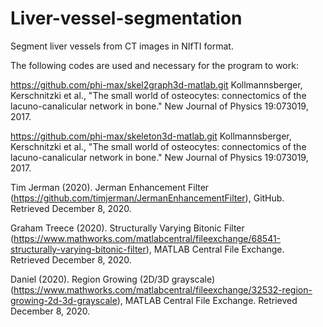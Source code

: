 # Liver-vessel-segmentation

Segment liver vessels from CT images in NIfTI format.

The following codes are used and necessary for the program to work:

https://github.com/phi-max/skel2graph3d-matlab.git
Kollmannsberger, Kerschnitzki et al., "The small world of osteocytes: connectomics of the lacuno-canalicular network in bone." New Journal of Physics 19:073019, 2017.


https://github.com/phi-max/skeleton3d-matlab.git
Kollmannsberger, Kerschnitzki et al., "The small world of osteocytes: connectomics of the lacuno-canalicular network in bone." New Journal of Physics 19:073019, 2017.

Tim Jerman (2020). Jerman Enhancement Filter (https://github.com/timjerman/JermanEnhancementFilter), GitHub. Retrieved December 8, 2020.

Graham Treece (2020). Structurally Varying Bitonic Filter (https://www.mathworks.com/matlabcentral/fileexchange/68541-structurally-varying-bitonic-filter), MATLAB Central File Exchange. Retrieved December 8, 2020.

Daniel (2020). Region Growing (2D/3D grayscale) (https://www.mathworks.com/matlabcentral/fileexchange/32532-region-growing-2d-3d-grayscale), MATLAB Central File Exchange. Retrieved December 8, 2020.

